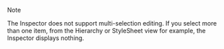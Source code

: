 > [!NOTE]
> The Inspector does not support multi-selection editing. If you select more than one item, from the Hierarchy or StyleSheet view for example, the Inspector displays nothing.
